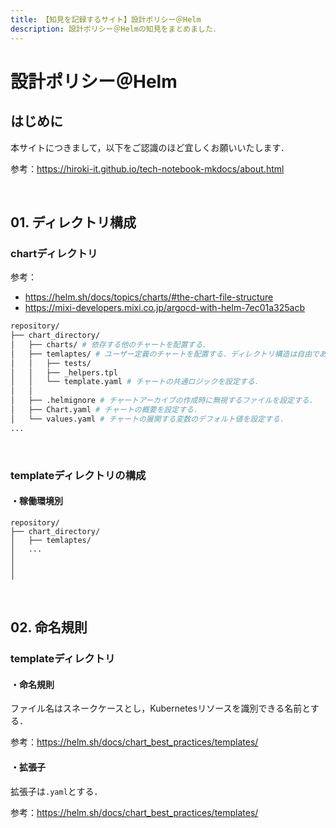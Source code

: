 ```yaml
---
title: 【知見を記録するサイト】設計ポリシー＠Helm
description: 設計ポリシー＠Helmの知見をまとめました．
---
```


# 設計ポリシー＠Helm

## はじめに

本サイトにつきまして，以下をご認識のほど宜しくお願いいたします．

参考：https://hiroki-it.github.io/tech-notebook-mkdocs/about.html

<br>

## 01. ディレクトリ構成 

### chartディレクトリ

参考：

- https://helm.sh/docs/topics/charts/#the-chart-file-structure
- https://mixi-developers.mixi.co.jp/argocd-with-helm-7ec01a325acb

```bash
repository/
├── chart_directory/
│   ├── charts/ # 依存する他のチャートを配置する．
│   ├── temlaptes/ # ユーザー定義のチャートを配置する．ディレクトリ構造は自由である．
│   │   ├── tests/
│   │   ├── _helpers.tpl
│   │   └── template.yaml # チャートの共通ロジックを設定する．
│   │
│   ├── .helmignore # チャートアーカイブの作成時に無視するファイルを設定する．
│   ├── Chart.yaml # チャートの概要を設定する．
│   └── values.yaml # チャートの展開する変数のデフォルト値を設定する．
...
```

<br>

### templateディレクトリの構成

#### ・稼働環境別

```
repository/
├── chart_directory/
│   ├── temlaptes/
│   ...
│
│
│
```

<br>

## 02. 命名規則

### templateディレクトリ

#### ・命名規則

ファイル名はスネークケースとし，Kubernetesリソースを識別できる名前とする．

参考：https://helm.sh/docs/chart_best_practices/templates/

#### ・拡張子

拡張子は```.yaml```とする．

参考：https://helm.sh/docs/chart_best_practices/templates/

<br>